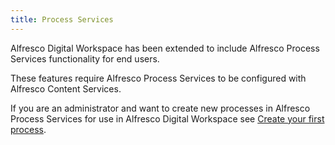 ```yaml
---
title: Process Services
---
```

Alfresco Digital Workspace has been extended to include Alfresco Process Services functionality for end users.

These features require Alfresco Process Services to be configured with Alfresco Content Services.

If you are an administrator and want to create new processes in Alfresco Process Services for use in Alfresco Digital Workspace see [Create your first process](https://docs.alfresco.com/process-services1.11/tasks/gs-create-process.html).
